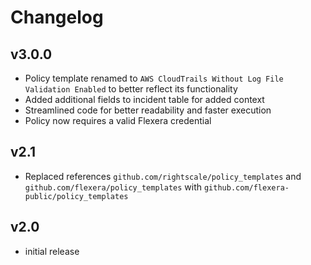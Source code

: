 # Changelog

## v3.0.0

- Policy template renamed to `AWS CloudTrails Without Log File Validation Enabled` to better reflect its functionality
- Added additional fields to incident table for added context
- Streamlined code for better readability and faster execution
- Policy now requires a valid Flexera credential

## v2.1

- Replaced references `github.com/rightscale/policy_templates` and `github.com/flexera/policy_templates` with `github.com/flexera-public/policy_templates`

## v2.0

- initial release
